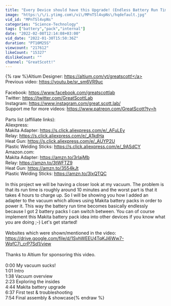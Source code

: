 ```yaml
---
title: "Every Device should have this Upgrade! (Endless Battery Run Time)"
image: "https:\/\/i.ytimg.com\/vi\/MPnTSl4vpNs\/hqdefault.jpg"
vid_id: "MPnTSl4vpNs"
categories: "Science-Technology"
tags: ["battery","pack","internal"]
date: "2022-02-08T12:14:08+03:00"
vid_date: "2022-01-30T15:50:36Z"
duration: "PT10M25S"
viewcount: "217612"
likeCount: "15327"
dislikeCount: ""
channel: "GreatScott!"
---
```

{% raw %}Altium Designer: <a rel="nofollow" target="blank" href="https://altium.com/yt/greatscott!">https://altium.com/yt/greatscott!</a><br />Previous video: <a rel="nofollow" target="blank" href="https://youtu.be/sr_sm6VR9uc">https://youtu.be/sr_sm6VR9uc</a><br /><br />Facebook: <a rel="nofollow" target="blank" href="https://www.facebook.com/greatscottlab">https://www.facebook.com/greatscottlab</a><br />Twitter: <a rel="nofollow" target="blank" href="https://twitter.com/GreatScottLab">https://twitter.com/GreatScottLab</a><br />Instagram: <a rel="nofollow" target="blank" href="https://www.instagram.com/great.scott.lab/">https://www.instagram.com/great.scott.lab/</a><br />Support me for more videos: <a rel="nofollow" target="blank" href="https://www.patreon.com/GreatScott?ty=h">https://www.patreon.com/GreatScott?ty=h</a> <br /><br />Parts list (affiliate links):<br />Aliexpress:<br />Makita Adapter: <a rel="nofollow" target="blank" href="https://s.click.aliexpress.com/e/_AFuLEy">https://s.click.aliexpress.com/e/_AFuLEy</a><br />Relay: <a rel="nofollow" target="blank" href="https://s.click.aliexpress.com/e/_A1kdHa">https://s.click.aliexpress.com/e/_A1kdHa</a><br />Heat Gun: <a rel="nofollow" target="blank" href="https://s.click.aliexpress.com/e/_AUYP2U">https://s.click.aliexpress.com/e/_AUYP2U</a><br />Plastic Welding Sticks: <a rel="nofollow" target="blank" href="https://s.click.aliexpress.com/e/_9ASdCY">https://s.click.aliexpress.com/e/_9ASdCY</a><br />Amazon.com:<br />Makita Adapter: <a rel="nofollow" target="blank" href="https://amzn.to/3rIajMb">https://amzn.to/3rIajMb</a><br />Relay: <a rel="nofollow" target="blank" href="https://amzn.to/3tWFTZ9">https://amzn.to/3tWFTZ9</a><br />Heat Gun: <a rel="nofollow" target="blank" href="https://amzn.to/3554kJt">https://amzn.to/3554kJt</a><br />Plastic Welding Sticks: <a rel="nofollow" target="blank" href="https://amzn.to/3IxQTQC">https://amzn.to/3IxQTQC</a><br /><br />In this project we will be having a closer look at my vacuum. The problem is that its run time is roughly around 10 minutes and the worst part is that it takes 4 hours to charge up. So I will be showing you how I added an adapter to the vacuum which allows using Makita battery packs in order to power it. This way the battery run time becomes basically endlessly because I got 2 battery packs I can switch between. You can of course implement this Makita battery pack idea into other devices if you know what you are doing ;-) Let's get started!<br /><br />Websites which were shown/mentioned in the video:<br /><a rel="nofollow" target="blank" href="https://drive.google.com/file/d/1SvhWEEU4TqKJi6Ww7-WqfC7j_crP7Sd1/view">https://drive.google.com/file/d/1SvhWEEU4TqKJi6Ww7-WqfC7j_crP7Sd1/view</a><br /><br />Thanks to Altium for sponsoring this video.<br /><br />0:00 My vacuum sucks! <br />1:01 Intro<br />1:38 Vacuum overview<br />2:23 Exploring the insides<br />4:44 Makita battery upgrade<br />6:37 First test &amp; troubleshooting<br />7:54 Final assembly &amp; showcase{% endraw %}
